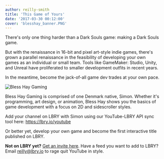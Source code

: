 ```yaml
---
author: reilly-smith
title: 'This Game of Yours'
date: '2017-03-30 00:12:00'
cover: 'blesshay_banner.PNG'
---
```


There's only one thing harder than a Dark Souls game: making a Dark Souls game.

But with the renaissance in 16-bit and pixel art-style indie games, there's grown a parallel renaissance in the feasibility of developing your own games as an individual or small team. Tools like GameMaker: Studio, Unity, and Unreal have proliferated to smaller development outfits in recent years.

In the meantime, become the jack-of-all game dev trades at your own pace.

![Bless Hay Gaming](/img/news/blesshay_inline.PNG)

Bless Hay Gaming is comprised of one Denmark native, Simon. Whether it's programming, art design, or animation, Bless Hay shows you the basics of game development with a focus on 2D and sidescroller styles.

Add your channel on LBRY with Simon using our YouTube-LBRY API sync tool here: https://lbry.io/youtube

Or better yet, develop your own game and become the first interactive title published on LBRY.

**Not on LBRY yet?** [Get an invite here](https://lbry.io/get). Have a feed you want to add to LBRY? Email [reilly@lbry.io](mailto:reilly@lbry.io) to rage quit YouTube in style.
